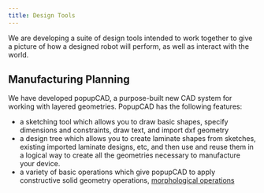 ```yaml
---
title: Design Tools
---
```


We are developing a suite of design tools intended to work together to give a picture of how a designed robot will perform, as well as interact with the world.

Manufacturing Planning
---------------------

We have developed popupCAD, a purpose-built new CAD system for working with layered geometries.  PopupCAD has the following features:

* a sketching tool which allows you to draw basic shapes, specify dimensions and constraints, draw text, and import dxf geometry
* a design tree which allows you to create laminate shapes from sketches, existing imported laminate designs, etc, and then use and reuse them in a logical way to create all the geometries necessary to manufacture your device.
* a variety of basic operations which give popupCAD to apply constructive solid geometry operations, [morphological operations](https://en.wikipedia.org/wiki/Mathematical_morphology)
